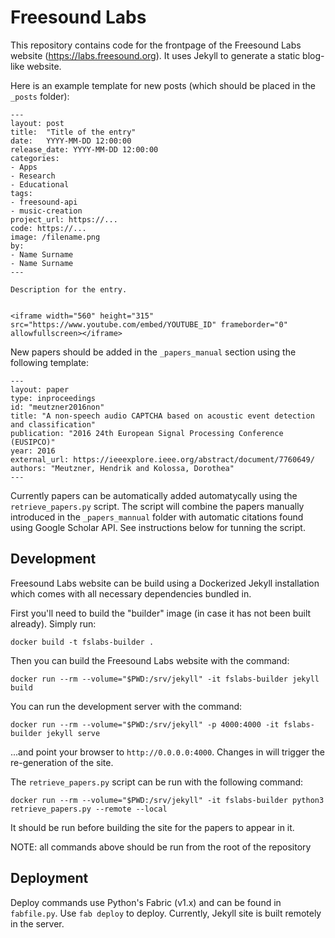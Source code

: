 # Freesound Labs

This repository contains code for the frontpage of the Freesound Labs website (https://labs.freesound.org).
It uses Jekyll to generate a static blog-like website.

Here is an example template for new posts (which should be placed in the `_posts` folder):

```
---
layout: post
title:  "Title of the entry"
date:   YYYY-MM-DD 12:00:00
release_date: YYYY-MM-DD 12:00:00
categories: 
- Apps
- Research
- Educational
tags: 
- freesound-api
- music-creation
project_url: https://...
code: https://...
image: /filename.png
by: 
- Name Surname
- Name Surname
---

Description for the entry.


<iframe width="560" height="315" src="https://www.youtube.com/embed/YOUTUBE_ID" frameborder="0" allowfullscreen></iframe>

```

New papers should be added in the `_papers_manual` section using the following template:

```
---
layout: paper
type: inproceedings
id: "meutzner2016non"
title: "A non-speech audio CAPTCHA based on acoustic event detection and classification"
publication: "2016 24th European Signal Processing Conference (EUSIPCO)"
year: 2016
external_url: https://ieeexplore.ieee.org/abstract/document/7760649/
authors: "Meutzner, Hendrik and Kolossa, Dorothea"
---
```

Currently papers can be automatically added automatycally using the `retrieve_papers.py` script. The script will combine the
papers manually introduced in the `_papers_mannual` folder with automatic citations found using Google Scholar API. See
instructions below for tunning the script.
    

## Development

Freesound Labs website can be build using a Dockerized Jekyll installation which comes with all necessary dependencies bundled in.

First you'll need to build the "builder" image (in case it has not been built already). Simply run:

    docker build -t fslabs-builder .  


Then you can build the Freesound Labs website with the command:

    docker run --rm --volume="$PWD:/srv/jekyll" -it fslabs-builder jekyll build


You can run the development server with the command:

    docker run --rm --volume="$PWD:/srv/jekyll" -p 4000:4000 -it fslabs-builder jekyll serve

...and point your browser to `http://0.0.0.0:4000`. Changes in will trigger the re-generation of the site.


The `retrieve_papers.py` script can be run with the following command:


    docker run --rm --volume="$PWD:/srv/jekyll" -it fslabs-builder python3 retrieve_papers.py --remote --local

It should be run before building the site for the papers to appear in it.

NOTE: all commands above should be run from the root of the repository


## Deployment

Deploy commands use Python's Fabric (v1.x) and can be found in `fabfile.py`. Use `fab deploy` to deploy. 
Currently, Jekyll site is built remotely in the server.
